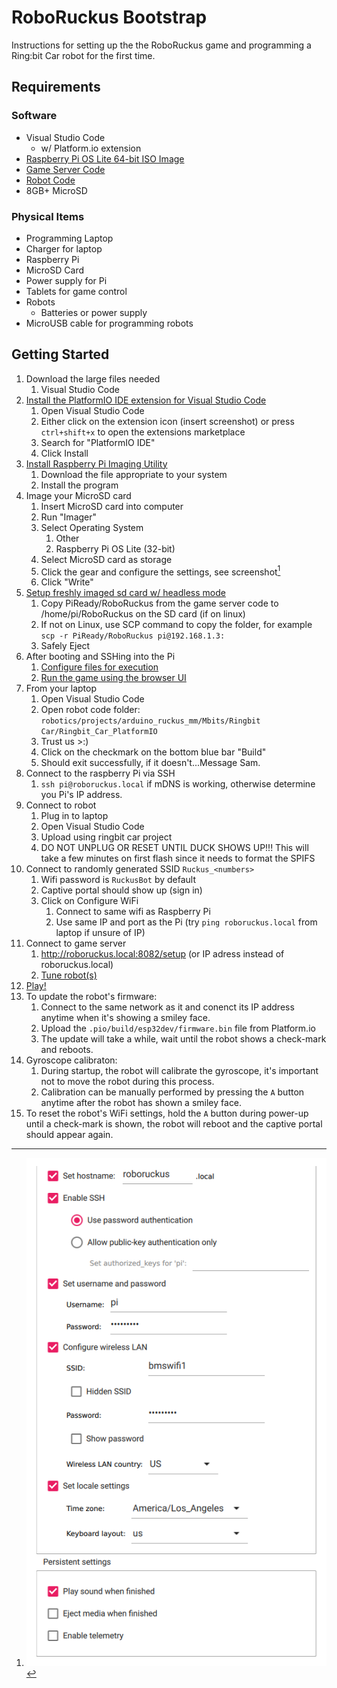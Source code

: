 # RoboRuckus Bootstrap
Instructions for setting up the the RoboRuckus game and programming a Ring:bit Car robot for the first time.
## Requirements

### Software
- Visual Studio Code
	- w/ Platform.io extension
- [Raspberry Pi OS Lite 64-bit ISO Image](https://www.raspberrypi.com/software/operating-systems/#raspberry-Pi-os-64-bit)
- [Game Server Code](https://github.com/ShVerni/RoboRuckus/tree/master/PiReady)
- [Robot Code](https://github.com/tagnw/robotics/tree/main/projects/arduino_ruckus_mm/Mbits/Ringbit%20Car/Ringbit_Car_PlatformIO)
- 8GB+ MicroSD

### Physical Items

- Programming Laptop
- Charger for laptop
- Raspberry Pi
- MicroSD Card
- Power supply for Pi
- Tablets for game control
- Robots
	- Batteries or power supply
- MicroUSB cable for programming robots

## Getting Started

1. Download the large files needed
	1. Visual Studio Code
2. [Install the PlatformIO IDE extension for Visual Studio Code](https://docs.platformio.org/en/latest/integration/ide/vscode.html#installation)
	1. Open Visual Studio Code
	2. Either click on the extension icon (insert screenshot) or press `ctrl+shift+x` to open the extensions marketplace
	3. Search for "PlatformIO IDE"
	4. Click Install
3. [Install Raspberry Pi Imaging Utility](https://www.raspberrypi.com/software/)
	1. Download the file appropriate to your system
	2. Install the program
4. Image your MicroSD card
	1. Insert MicroSD card into computer
	2. Run "Imager"
	3. Select Operating System
		1. Other
		2. Raspberry Pi OS Lite (32-bit)
	4. Select MicroSD card as storage
	5. Click the gear and configure the settings, see screenshot[^1] 
	6. Click "Write"
5. [Setup freshly imaged sd card w/ headless mode](https://www.raspberrypi.com/documentation/computers/configuration.html#setting-up-a-headless-raspberry-pi)
	1. Copy PiReady/RoboRuckus from the game server code to /home/pi/RoboRuckus on the SD card (if on linux)
	2. If not on Linux, use SCP command to copy the folder, for example `scp -r PiReady/RoboRuckus pi@192.168.1.3:`
	3. Safely Eject
6. After booting and SSHing into the Pi
	1. [Configure files for execution](https://www.roboruckus.com/documentation/setting-up-the-game/#Setting-Up-RoboRuckus)
	2. [Run the game using the browser UI](https://www.roboruckus.com/documentation/running-a-game/)
7. From your laptop
	1. Open Visual Studio Code
	2. Open robot code folder: `robotics/projects/arduino_ruckus_mm/Mbits/Ringbit Car/Ringbit_Car_PlatformIO`
	3. Trust us >:)
	4. Click on the checkmark on the bottom blue bar "Build"
	5. Should exit successfully, if it doesn't...Message Sam.
8. Connect to the raspberry Pi via SSH
	1. `ssh pi@roboruckus.local` if mDNS is working, otherwise determine you Pi's IP address.
9. Connect to robot
	1. Plug in to laptop
	2. Open Visual Studio Code
	3. Upload using ringbit car project
	4. DO NOT UNPLUG OR RESET UNTIL DUCK SHOWS UP!!! This will take a few minutes on first flash since it needs to format the SPIFS
10. Connect to randomly generated SSID `Ruckus_<numbers>`
	1. Wifi password is `RuckusBot` by default
	2. Captive portal should show up (sign in)
	3. Click on Configure WiFi
		1. Connect to same wifi as Raspberry Pi
		2. Use same IP and port as the Pi (try `ping roboruckus.local` from laptop if unsure of IP)
11. Connect to game server
	1. http://roboruckus.local:8082/setup (or IP adress instead of roboruckus.local)
	2. [Tune robot(s)](https://www.roboruckus.com/documentation/running-a-game/#Tuning-the-Robots)
12. [Play!](https://www.roboruckus.com/documentation/running-a-game)
13. To update the robot's firmware:
	1. Connect to the same network as it and conenct its IP address anytime when it's showing a smiley face.
	2. Upload the `.pio/build/esp32dev/firmware.bin` file from Platform.io
	3. The update will take a while, wait until the robot shows a check-mark and reboots.
14. Gyroscope calibraton:
	1. During startup, the robot will calibrate the gyroscope, it's important not to move the robot during this process.
	2. Calibration can be manually performed by pressing the `A` button anytime after the robot has shown a smiley face.
15. To reset the robot's WiFi settings, hold the `A` button during power-up until a check-mark is shown, the robot will reboot and the captive portal should appear again.

[^1]: ![Imager Settings](settings.png)
